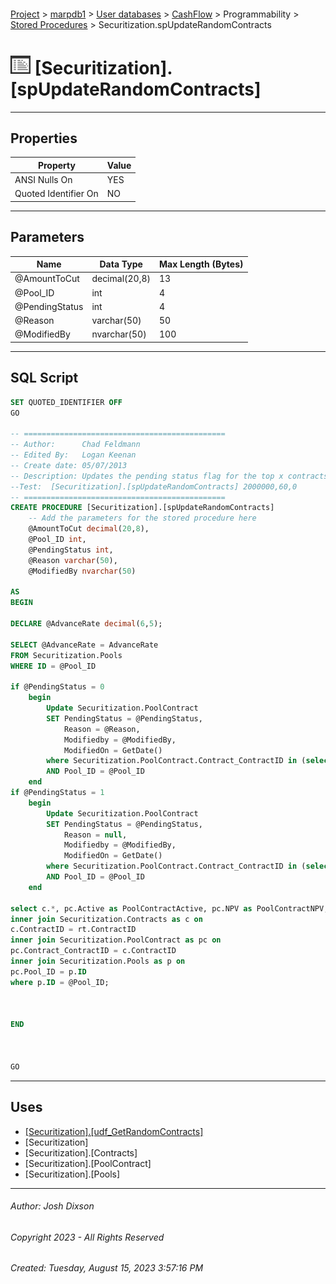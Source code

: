 #### 

[Project](../../../../../index.md) > [marpdb1](../../../../index.md) > [User databases](../../../index.md) > [CashFlow](../../index.md) > Programmability > [Stored Procedures](Stored_Procedures.md) > Securitization.spUpdateRandomContracts

# ![Stored Procedures](../../../../../Images/StoredProcedure32.png) [Securitization].[spUpdateRandomContracts]

---

## <a name="#properties"></a>Properties

| Property | Value |
|---|---|
| ANSI Nulls On | YES |
| Quoted Identifier On | NO |


---

## <a name="#parameters"></a>Parameters

| Name | Data Type | Max Length (Bytes) |
|---|---|---|
| @AmountToCut | decimal(20,8) | 13 |
| @Pool_ID | int | 4 |
| @PendingStatus | int | 4 |
| @Reason | varchar(50) | 50 |
| @ModifiedBy | nvarchar(50) | 100 |


---

## <a name="#sqlscript"></a>SQL Script

```sql
SET QUOTED_IDENTIFIER OFF
GO

-- =============================================
-- Author:		Chad Feldmann 
-- Edited By:	Logan Keenan
-- Create date: 05/07/2013
-- Description:	Updates the pending status flag for the top x contracts that meed the amount to cut criteria
--Test:  [Securitization].[spUpdateRandomContracts] 2000000,60,0
-- =============================================
CREATE PROCEDURE [Securitization].[spUpdateRandomContracts]
	-- Add the parameters for the stored procedure here
	@AmountToCut decimal(20,8),
	@Pool_ID int,
	@PendingStatus int,
	@Reason varchar(50),
	@ModifiedBy nvarchar(50)

AS
BEGIN

DECLARE @AdvanceRate decimal(6,5);

SELECT @AdvanceRate = AdvanceRate
FROM Securitization.Pools
WHERE ID = @Pool_ID

if @PendingStatus = 0
	begin
		Update Securitization.PoolContract
		SET PendingStatus = @PendingStatus, 
			Reason = @Reason,
			Modifiedby = @ModifiedBy,
			ModifiedOn = GetDate()
		where Securitization.PoolContract.Contract_ContractID in (select rt.ContractID from [Securitization].[udf_GetRandomContracts](@AmountToCut,@Pool_ID,@AdvanceRate) as rt)
		AND Pool_ID = @Pool_ID
	end
if @PendingStatus = 1
	begin
		Update Securitization.PoolContract
		SET PendingStatus = @PendingStatus, 
			Reason = null,
			Modifiedby = @ModifiedBy,
			ModifiedOn = GetDate()
		where Securitization.PoolContract.Contract_ContractID in (select rt.ContractID from [Securitization].[udf_GetRandomContracts](@AmountToCut,@Pool_ID,@AdvanceRate) as rt)
		AND Pool_ID = @Pool_ID
	end

select c.*, pc.Active as PoolContractActive, pc.NPV as PoolContractNPV, pc.ID as PoolContractID, Coalesce(pc.PendingStatus,pc.Active) as PoolContractPendingStatus from [Securitization].[udf_GetRandomContracts](@AmountToCut,@Pool_ID,@AdvanceRate) as rt 
inner join Securitization.Contracts as c on
c.ContractID = rt.ContractID 
inner join Securitization.PoolContract as pc on
pc.Contract_ContractID = c.ContractID 
inner join Securitization.Pools as p on
pc.Pool_ID = p.ID 
where p.ID = @Pool_ID;



END



GO

```


---

## <a name="#uses"></a>Uses

* [[Securitization].[udf_GetRandomContracts]](../Functions/Table-valued_Functions/Securitization_udf_GetRandomContracts.md)
* [Securitization]
* [Securitization].[Contracts]
* [Securitization].[PoolContract]
* [Securitization].[Pools]


---

###### Author:  Josh Dixson

###### Copyright 2023 - All Rights Reserved

###### Created: Tuesday, August 15, 2023 3:57:16 PM

